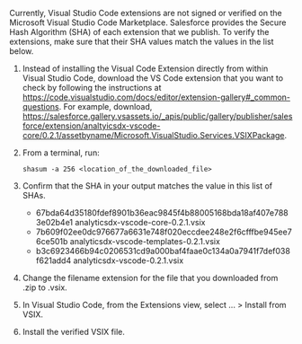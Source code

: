 Currently, Visual Studio Code extensions are not signed or verified on the
Microsoft Visual Studio Code Marketplace. Salesforce provides the Secure Hash
Algorithm (SHA) of each extension that we publish. To verify the extensions,
make sure that their SHA values match the values in the list below.

1. Instead of installing the Visual Code Extension directly from within Visual
   Studio Code, download the VS Code extension that you want to check by
   following the instructions at
   https://code.visualstudio.com/docs/editor/extension-gallery#_common-questions.
   For example, download,
   https://salesforce.gallery.vsassets.io/_apis/public/gallery/publisher/salesforce/extension/analtyicsdx-vscode-core/0.2.1/assetbyname/Microsoft.VisualStudio.Services.VSIXPackage.

2. From a terminal, run:

    `shasum -a 256 <location_of_the_downloaded_file>`

3. Confirm that the SHA in your output matches the value in this list of SHAs.

   - 67bda64d35180fdef8901b36eac9845f4b88005168bda18af407e7883e02b4e1  analyticsdx-vscode-core-0.2.1.vsix
   - 7b609f02ee0dc976677a6631e748f020eccdee248e2f6cfffbe945ee76ce501b  analyticsdx-vscode-templates-0.2.1.vsix
   - b3c6923466b94c0206531cd9a000baf4faae0c134a0a7941f7def038f621add4  analyticsdx-vscode-0.2.1.vsix


4. Change the filename extension for the file that you downloaded from .zip to
.vsix.

5. In Visual Studio Code, from the Extensions view, select ... > Install from
VSIX.

6. Install the verified VSIX file.

